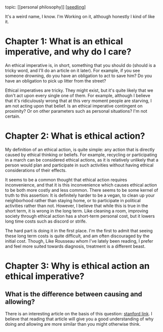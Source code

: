 ---
---

topic: [[personal philosophy]] [[seedling]]


It's a weird name, I know. I'm Working on it, although honestly I kind of like it.

# Chapter 1: What is an ethical imperative, and why do I care?

An ethical imperative is, in short, something that you should do (should is a tricky word, and I'll do an article on it later). For example, if you see someone drowning, do you have an obligation to act to save him? Do you have an obligation to pick up litter from the street?

Ethical imperatives are tricky. They might exist, but it's quite likely that we don't act upon every single one of them. For example, although I believe that it's ridiculously wrong that at this very moment people are starving, I am not acting upon that belief. Is an ethical imperative contingent on proximity? Or on other parameters such as personal situations? I'm not certain.

# Chapter 2: What is ethical action?

My definition of an ethical action, is quite simple: any action that is directly caused by ethical thinking or beliefs. For example, recycling or participating in a march can be considered ethical actions, as it is relatively unlikely that a person would plan and participate in such activities without having ethical considerations of their effects.

It seems to be a common thought that ethical action requires inconvenience, and that it is this inconvenience which causes ethical action to be both more costly and less common. There seems to be some kernel of truth to this assertion: It is definitely harder to be a vegan, to clean up your neighborhood rather than staying home, or to participate in political activities rather than not. However, I believe that while this is true in the short term, it is wrong in the long term. Like cleaning a room, improving society through ethical action has a short-term personal cost, but it lowers long time costs such as discord or strife.

The hard part is doing it in the first place. I'm the first to admit that seeing these long term costs is quite difficult, and am often discouraged by the initial cost. Though, Like Rousseau whom I've lately been reading, I prefer and feel more suited towards diagnosis, treatment is a different beast.

# Chapter 3: Why is ethical action an ethical imperative?

## What is the difference between causing and allowing?

There is an interesting article on the basis of this question: 
[stanford link](https://plato.stanford.edu/entries/doing-allowing/). I believe that reading that article will give you a good understanding of why doing and allowing are more similar than you might otherwise think.

[//begin]: # "Autogenerated link references for markdown compatibility"
[seedling]: seedling "seedling"
[//end]: # "Autogenerated link references"